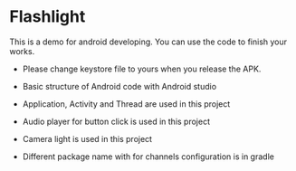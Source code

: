 # Flashlight

This is a demo for android developing. You can use the code to finish your works.

* Please change keystore file to yours when you release the APK.

* Basic structure of Android code with Android studio
* Application, Activity and Thread are used in this project
* Audio player for button  click is used in this project
* Camera light is used in this project
* Different package name with for channels configuration is in gradle
